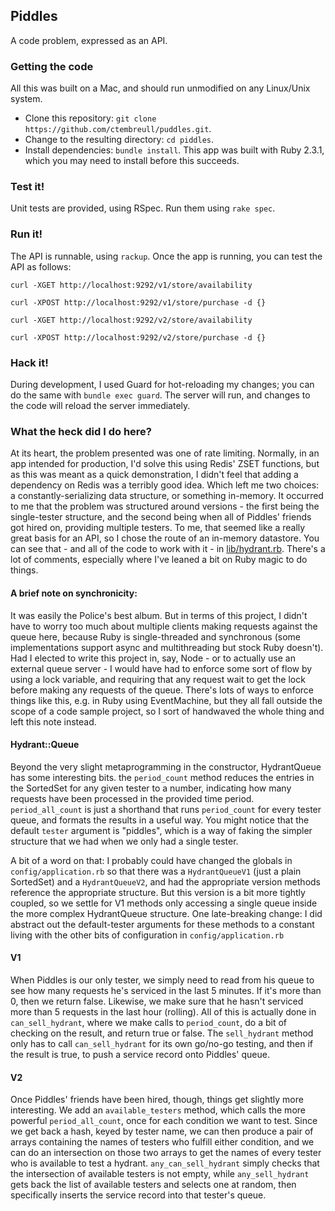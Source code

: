 ## Piddles

A code problem, expressed as an API.

### Getting the code

All this was built on a Mac, and should run unmodified on any Linux/Unix system.

- Clone this repository: `git clone https://github.com/ctembreull/puddles.git`.
- Change to the resulting directory: `cd piddles`.
- Install dependencies: `bundle install`. This app was built with Ruby 2.3.1, which you may need to install before this succeeds.

### Test it!

Unit tests are provided, using RSpec. Run them using `rake spec`.

### Run it!

The API is runnable, using `rackup`. Once the app is running, you can test the API as follows:

```
curl -XGET http://localhost:9292/v1/store/availability

curl -XPOST http://localhost:9292/v1/store/purchase -d {}

curl -XGET http://localhost:9292/v2/store/availability

curl -XPOST http://localhost:9292/v2/store/purchase -d {}
```

### Hack it!

During development, I used Guard for hot-reloading my changes; you can do the same with `bundle exec guard`. The server will run, and changes to the code will reload the server immediately.

### What the heck did I do here?

At its heart, the problem presented was one of rate limiting. Normally, in an app intended for production, I'd solve this using Redis' ZSET functions, but as this was meant as a quick demonstration, I didn't feel that adding a dependency on Redis was a terribly good idea. Which left me two choices: a constantly-serializing data structure, or something in-memory. It occurred to me that the problem was structured around versions - the first being the single-tester structure, and the second being when all of Piddles' friends got hired on, providing multiple testers. To me, that seemed like a really great basis for an API, so I chose the route of an in-memory datastore. You can see that - and all of the code to work with it - in [lib/hydrant.rb](https://github.com/ctembreull/piddles/blob/master/lib/hydrant.rb). There's a lot of comments, especially where I've leaned a bit on Ruby magic to do things.

#### A brief note on synchronicity:

It was easily the Police's best album. But in terms of this project, I didn't have to worry too much about multiple clients making requests against the queue here, because Ruby is single-threaded and synchronous (some implementations support async and multithreading but stock Ruby doesn't). Had I elected to write this project in, say, Node - or to actually use an external queue server - I would have had to enforce some sort of flow by using a lock variable, and requiring that any request wait to get the lock before making any requests of the queue. There's lots of ways to enforce things like this, e.g. in Ruby using EventMachine, but they all fall outside the scope of a code sample project, so I sort of handwaved the whole thing and left this note instead.

#### Hydrant::Queue

Beyond the very slight metaprogramming in the constructor, HydrantQueue has some interesting bits. the `period_count` method reduces the entries in the SortedSet for any given tester to a number, indicating how many requests have been processed in the provided time period. `period_all_count` is just a shorthand that runs `period_count` for every tester queue, and formats the results in a useful way. You might notice that the default `tester` argument is "piddles", which is a way of faking the simpler structure that we had when we only had a single tester. 

A bit of a word on that: I probably could have changed the globals in `config/application.rb` so that there was a `HydrantQueueV1` (just a plain SortedSet) and a `HydrantQueueV2`, and had the appropriate version methods reference the appropriate structure. But this version is a bit more tightly coupled, so we settle for V1 methods only accessing a single queue inside the more complex HydrantQueue structure. One late-breaking change: I did abstract out the default-tester arguments for these methods to a constant living with the other bits of configuration in `config/application.rb`

#### V1

When Piddles is our only tester, we simply need to read from his queue to see how many requests he's serviced in the last 5 minutes. If it's more than 0, then we return false. Likewise, we make sure that he hasn't serviced more than 5 requests in the last hour (rolling). 
All of this is actually done in `can_sell_hydrant`, where we make calls to `period_count`, do a bit of checking on the result, and return true or false. The `sell_hydrant` method only has to call `can_sell_hydrant` for its own go/no-go testing, and then if the result is true, to push a service record onto Piddles' queue.

#### V2

Once Piddles' friends have been hired, though, things get slightly more interesting. We add an `available_testers` method, which calls the more powerful `period_all_count`, once for each condition we want to test. Since we get back a hash, keyed by tester name, we can then produce a pair of arrays containing the names of testers who fulfill either condition, and we can do an intersection on those two arrays to get the names of every tester who is available to test a hydrant. `any_can_sell_hydrant` simply checks that the intersection of available testers is not empty, while `any_sell_hydrant` gets back the list of available testers and selects one at random, then specifically inserts the service record into that tester's queue.

